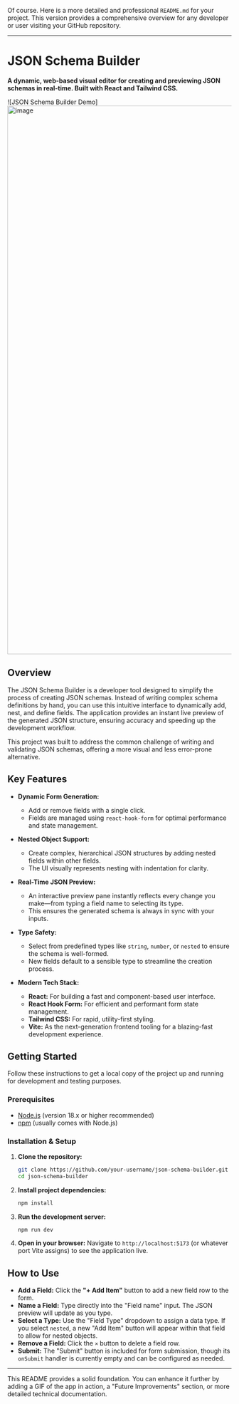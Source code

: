 Of course. Here is a more detailed and professional `README.md` for your project. This version provides a comprehensive overview for any developer or user visiting your GitHub repository.

---

# JSON Schema Builder

**A dynamic, web-based visual editor for creating and previewing JSON schemas in real-time. Built with React and Tailwind CSS.**

![JSON Schema Builder Demo]
<img width="2490" height="1232" alt="image" src="https://github.com/user-attachments/assets/5ba16c4f-6ef6-49a4-a749-b15f678aac0e" />


## Overview

The JSON Schema Builder is a developer tool designed to simplify the process of creating JSON schemas. Instead of writing complex schema definitions by hand, you can use this intuitive interface to dynamically add, nest, and define fields. The application provides an instant live preview of the generated JSON structure, ensuring accuracy and speeding up the development workflow.

This project was built to address the common challenge of writing and validating JSON schemas, offering a more visual and less error-prone alternative.

## Key Features

*   **Dynamic Form Generation:**
    *   Add or remove fields with a single click.
    *   Fields are managed using `react-hook-form` for optimal performance and state management.

*   **Nested Object Support:**
    *   Create complex, hierarchical JSON structures by adding nested fields within other fields.
    *   The UI visually represents nesting with indentation for clarity.

*   **Real-Time JSON Preview:**
    *   An interactive preview pane instantly reflects every change you make—from typing a field name to selecting its type.
    *   This ensures the generated schema is always in sync with your inputs.

*   **Type Safety:**
    *   Select from predefined types like `string`, `number`, or `nested` to ensure the schema is well-formed.
    *   New fields default to a sensible type to streamline the creation process.

*   **Modern Tech Stack:**
    *   **React:** For building a fast and component-based user interface.
    *   **React Hook Form:** For efficient and performant form state management.
    *   **Tailwind CSS:** For rapid, utility-first styling.
    *   **Vite:** As the next-generation frontend tooling for a blazing-fast development experience.

## Getting Started

Follow these instructions to get a local copy of the project up and running for development and testing purposes.

### Prerequisites

*   [Node.js](https://nodejs.org/) (version 18.x or higher recommended)
*   [npm](https://www.npmjs.com/) (usually comes with Node.js)

### Installation & Setup

1.  **Clone the repository:**
    ```sh
    git clone https://github.com/your-username/json-schema-builder.git
    cd json-schema-builder
    ```

2.  **Install project dependencies:**
    ```sh
    npm install
    ```

3.  **Run the development server:**
    ```sh
    npm run dev
    ```

4.  **Open in your browser:**
    Navigate to `http://localhost:5173` (or whatever port Vite assigns) to see the application live.

## How to Use

*   **Add a Field:** Click the **"+ Add Item"** button to add a new field row to the form.
*   **Name a Field:** Type directly into the "Field name" input. The JSON preview will update as you type.
*   **Select a Type:** Use the "Field Type" dropdown to assign a data type. If you select `nested`, a new "Add Item" button will appear within that field to allow for nested objects.
*   **Remove a Field:** Click the `×` button to delete a field row.
*   **Submit:** The "Submit" button is included for form submission, though its `onSubmit` handler is currently empty and can be configured as needed.



---

This README provides a solid foundation. You can enhance it further by adding a GIF of the app in action, a "Future Improvements" section, or more detailed technical documentation.


